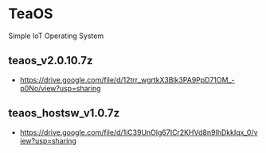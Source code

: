 # TeaOS
Simple IoT Operating System

## teaos_v2.0.10.7z
- https://drive.google.com/file/d/12trr_wgrtkX3Blk3PA9PpD71OM_-p0No/view?usp=sharing

## teaos_hostsw_v1.0.7z
- https://drive.google.com/file/d/1iC39UnOlg67ICr2KHVd8n9IhDkkIqx_0/view?usp=sharing
